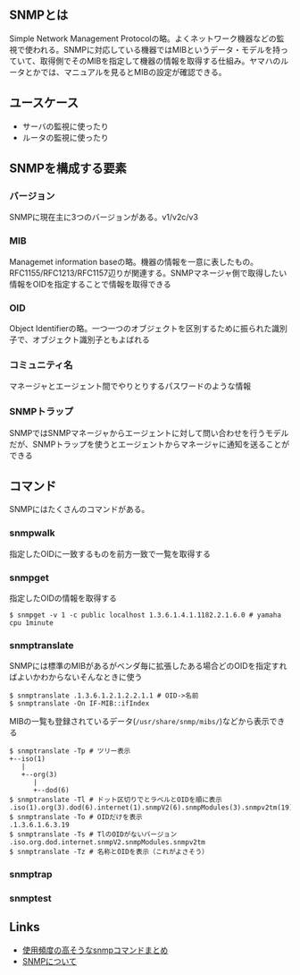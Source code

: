 ## SNMPとは
Simple Network Management Protocolの略。よくネットワーク機器などの監視で使われる。SNMPに対応している機器ではMIBというデータ・モデルを持っていて、取得側でそのMIBを指定して機器の情報を取得する仕組み。ヤマハのルータとかでは、マニュアルを見るとMIBの設定が確認できる。

## ユースケース
* サーバの監視に使ったり
* ルータの監視に使ったり

## SNMPを構成する要素
### バージョン
SNMPに現在主に3つのバージョンがある。v1/v2c/v3

### MIB
Managemet information baseの略。機器の情報を一意に表したもの。RFC1155/RFC1213/RFC1157辺りが関連する。SNMPマネージャ側で取得したい情報をOIDを指定することで情報を取得できる

### OID
Object Identifierの略。一つ一つのオブジェクトを区別するために振られた識別子で、オブジェクト識別子ともよばれる

### コミュニティ名
マネージャとエージェント間でやりとりするパスワードのような情報

### SNMPトラップ
SNMPではSNMPマネージャからエージェントに対して問い合わせを行うモデルだが、SNMPトラップを使うとエージェントからマネージャに通知を送ることができる

## コマンド
SNMPにはたくさんのコマンドがある。

### snmpwalk
指定したOIDに一致するものを前方一致で一覧を取得する


### snmpget
指定したOIDの情報を取得する

```
$ snmpget -v 1 -c public localhost 1.3.6.1.4.1.1182.2.1.6.0 # yamaha cpu 1minute
```

### snmptranslate
SNMPには標準のMIBがあるがベンダ毎に拡張したある場合どのOIDを指定すればよいかわからないそんなときに使う

```
$ snmptranslate .1.3.6.1.2.1.2.2.1.1 # OID->名前
$ snmptranslate -On IF-MIB::ifIndex
```

MIBの一覧も登録されているデータ(`/usr/share/snmp/mibs/`)などから表示できる

```
$ snmptranslate -Tp # ツリー表示
+--iso(1)
   |
   +--org(3)
      |
      +--dod(6)
$ snmptranslate -Tl # ドット区切りでとラベルとOIDを順に表示
.iso(1).org(3).dod(6).internet(1).snmpV2(6).snmpModules(3).snmpv2tm(19)
$ snmptranslate -To # OIDだけを表示
.1.3.6.1.6.3.19
$ snmptranslate -Ts # TlのOIDがないバージョン
.iso.org.dod.internet.snmpV2.snmpModules.snmpv2tm
$ snmptranslate -Tz # 名称とOIDを表示（これがよさそう）
```


### snmptrap

### snmptest

## Links
* [使用頻度の高そうなsnmpコマンドまとめ](https://gist.github.com/bahootyper/575190)
* [SNMPについて](http://ash.jp/net/snmp.htm)
